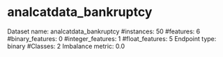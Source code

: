 # analcatdata_bankruptcy
Dataset name: analcatdata_bankruptcy
#instances: 50
#features: 6
  #binary_features: 0
  #integer_features: 1
  #float_features: 5
Endpoint type: binary
#Classes: 2
Imbalance metric: 0.0
